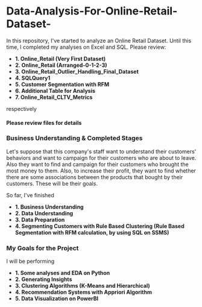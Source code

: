 # Data-Analysis-For-Online-Retail-Dataset-
In this repository, I've started to analyze an Online Retail Dataset. Until this time, I completed my analyses on Excel and SQL. Please review:
* **1. Online_Retail (Very First Dataset)**
* **2. Online_Retail (Arranged-0-1-2-3)**
* **3. Online_Retail_Outlier_Handling_Final_Dataset**
* **4. SQLQuery1**
* **5. Customer Segmentation with RFM**
* **6. Additional Table for Analysis**
* **7. Online_Retail_CLTV_Metrics**

respectively

#### Please review files for details

### Business Understanding & Completed Stages
Let's suppose that this company's staff want to understand their customers' behaviors and want to campaign for their customers who are about to leave. Also they want to find and campaign for their customers who brought the most money to them. Also, to increase their profit, they want to find whether there are some associations between the products that bought by their customers. These will be their goals.

So far, I've finished 
*  **1. Business Understanding**
*  **2. Data Understanding**
*  **3. Data Preparation**
*  **4. Segmenting Customers with Rule Based Clustering (Rule Based Segmentation with RFM calculation, by using SQL on SSMS)**

### My Goals for the Project

I will be performing
* **1. Some analyses and EDA on Python**
* **2. Generating Insights**
* **3. Clustering Algorithms (K-Means and Hierarchical)**
* **4. Recommendation Systems with Appriori Algorithm**
* **5. Data Visualization on PowerBI**
